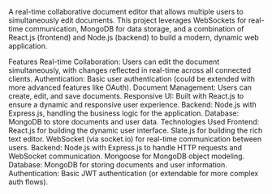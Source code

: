 A real-time collaborative document editor that allows multiple users to simultaneously edit documents. This project leverages WebSockets for real-time communication, MongoDB for data storage, and a combination of React.js (frontend) and Node.js (backend) to build a modern, dynamic web application.

Features
Real-time Collaboration: Users can edit the document simultaneously, with changes reflected in real-time across all connected clients.
Authentication: Basic user authentication (could be extended with more advanced features like OAuth).
Document Management: Users can create, edit, and save documents.
Responsive UI: Built with React.js to ensure a dynamic and responsive user experience.
Backend: Node.js with Express.js, handling the business logic for the application.
Database: MongoDB to store documents and user data.
Technologies Used
Frontend:
React.js for building the dynamic user interface.
Slate.js for building the rich text editor.
WebSocket (via socket.io) for real-time communication between users.
Backend:
Node.js with Express.js to handle HTTP requests and WebSocket communication.
Mongoose for MongoDB object modeling.
Database:
MongoDB for storing documents and user information.
Authentication: Basic JWT authentication (or extendable for more complex auth flows).
